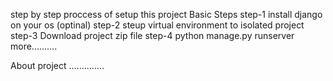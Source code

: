 step by step proccess of setup this project Basic Steps step-1 install django on your os (optinal) 
step-2 steup virtual environment to isolated project 
step-3 Download project zip file
step-4 python manage.py runserver more..........

About project ..............
